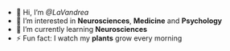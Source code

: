- 👋 Hi, I’m *@LaVandrea*
- 👀 I’m interested in **Neurosciences**, **Medicine** and **Psychology**
- 🌱 I’m currently learning **Neurosciences**
- ⚡ Fun fact: I watch my **plants** grow every morning

<!---
LaVandrea/LaVandrea is a ✨ special ✨ repository because its `README.md` (this file) appears on your GitHub profile.
You can click the Preview link to take a look at your changes.
--->
